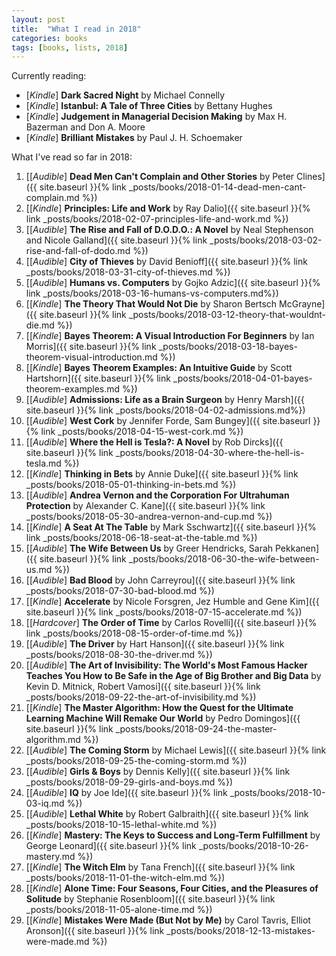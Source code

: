 ```yaml
---
layout: post
title:  "What I read in 2018"
categories: books
tags: [books, lists, 2018]
---
```


Currently reading:

* [*Kindle*] **Dark Sacred Night** by Michael Connelly
* [*Kindle*] **Istanbul: A Tale of Three Cities** by Bettany Hughes
* [*Kindle*] **Judgement in Managerial Decision Making** by Max H. Bazerman and Don A. Moore
* [*Kindle*] **Brilliant Mistakes** by Paul J. H. Schoemaker  

What I've read so far in 2018:

1. [[*Audible*] **Dead Men Can't Complain and Other Stories** by Peter Clines]({{ site.baseurl }}{% link _posts/books/2018-01-14-dead-men-cant-complain.md %}) 
2. [[*Kindle*] **Principles: Life and Work** by Ray Dalio]({{ site.baseurl }}{% link _posts/books/2018-02-07-principles-life-and-work.md %}) 
3. [[*Audible*] **The Rise and Fall of D.O.D.O.: A Novel** by Neal Stephenson and Nicole Galland]({{ site.baseurl }}{% link _posts/books/2018-03-02-rise-and-fall-of-dodo.md %})
4. [[*Audible*] **City of Thieves** by David Benioff]({{ site.baseurl }}{% link _posts/books/2018-03-31-city-of-thieves.md %}) 
5. [[*Audible*] **Humans vs. Computers** by Gojko Adzic]({{ site.baseurl }}{% link _posts/books/2018-03-16-humans-vs-computers.md%}) 
6. [[*Kindle*] **The Theory That Would Not Die** by Sharon Bertsch McGrayne‎]({{ site.baseurl }}{% link _posts/books/2018-03-12-theory-that-wouldnt-die.md %}) 
7. [[*Kindle*] **Bayes Theorem: A Visual Introduction For Beginners** by Ian Morris]({{ site.baseurl }}{% link _posts/books/2018-03-18-bayes-theorem-visual-introduction.md %}) 
8. [[*Kindle*] **Bayes Theorem Examples: An Intuitive Guide** by Scott Hartshorn]({{ site.baseurl }}{% link _posts/books/2018-04-01-bayes-theorem-examples.md %}) 
9. [[*Audible*] **Admissions: Life as a Brain Surgeon** by Henry Marsh]({{ site.baseurl }}{% link _posts/books/2018-04-02-admissions.md%}) 
10. [[*Audible*] **West Cork** by Jennifer Forde, Sam Bungey]({{ site.baseurl }}{% link _posts/books/2018-04-15-west-cork.md %}) 
11. [[*Audible*] **Where the Hell is Tesla?: A Novel** by Rob Dircks]({{ site.baseurl }}{% link _posts/books/2018-04-30-where-the-hell-is-tesla.md %}) 
12. [[*Kindle*] **Thinking in Bets** by Annie Duke]({{ site.baseurl }}{% link _posts/books/2018-05-01-thinking-in-bets.md %}) 
13. [[*Audible*] **Andrea Vernon and the Corporation For Ultrahuman Protection** by Alexander C. Kane]({{ site.baseurl }}{% link _posts/books/2018-05-30-andrea-vernon-and-cup.md %}) 
14. [[*Kindle*] **A Seat At The Table** by Mark Sschwartz]({{ site.baseurl }}{% link _posts/books/2018-06-18-seat-at-the-table.md %}) 
15. [[*Audible*] **The Wife Between Us** by Greer Hendricks, Sarah Pekkanen]({{ site.baseurl }}{% link _posts/books/2018-06-30-the-wife-between-us.md %})
16. [[*Audible*] **Bad Blood** by John Carreyrou]({{ site.baseurl }}{% link _posts/books/2018-07-30-bad-blood.md %})
17. [[*Kindle*] **Accelerate** by Nicole Forsgren, Jez Humble and Gene Kim]({{ site.baseurl }}{% link _posts/books/2018-07-15-accelerate.md %})
18. [[*Hardcover*] **The Order of Time** by Carlos Rovelli]({{ site.baseurl }}{% link _posts/books/2018-08-15-order-of-time.md %})
19. [[*Audible*] **The Driver** by Hart Hanson]({{ site.baseurl }}{% link _posts/books/2018-08-30-the-driver.md %})
20. [[*Audible*] **The Art of Invisibility: The World's Most Famous Hacker Teaches You How to Be Safe in the Age of Big Brother and Big Data** by Kevin D. Mitnick,  Robert Vamosi]({{ site.baseurl }}{% link _posts/books/2018-09-22-the-art-of-invisibility.md %})
21. [[*Kindle*] **The Master Algorithm: How the Quest for the Ultimate Learning Machine Will Remake Our World** by Pedro Domingos]({{ site.baseurl }}{% link _posts/books/2018-09-24-the-master-algorithm.md %})
22. [[*Audible*] **The Coming Storm** by Michael Lewis]({{ site.baseurl }}{% link _posts/books/2018-09-25-the-coming-storm.md %})
23. [[*Audible*] **Girls & Boys** by Dennis Kelly]({{ site.baseurl }}{% link _posts/books/2018-09-29-girls-and-boys.md %})
24. [[*Audible*] **IQ** by Joe Ide]({{ site.baseurl }}{% link _posts/books/2018-10-03-iq.md %})
25. [[*Audible*] **Lethal White** by Robert Galbraith]({{ site.baseurl }}{% link _posts/books/2018-10-15-lethal-white.md %})
26. [[*Kindle*] **Mastery: The Keys to Success and Long-Term Fulfillment** by George Leonard]({{ site.baseurl }}{% link _posts/books/2018-10-26-mastery.md %})
27. [[*Kindle*] **The Witch Elm** by Tana French]({{ site.baseurl }}{% link _posts/books/2018-11-01-the-witch-elm.md %})
28. [[*Kindle*] **Alone Time: Four Seasons, Four Cities, and the Pleasures of Solitude** by Stephanie Rosenbloom]({{ site.baseurl }}{% link _posts/books/2018-11-05-alone-time.md %})
29. [[*Kindle*] **Mistakes Were Made (But Not by Me)** by Carol Tavris,  Elliot Aronson]({{ site.baseurl }}{% link _posts/books/2018-12-13-mistakes-were-made.md %})






